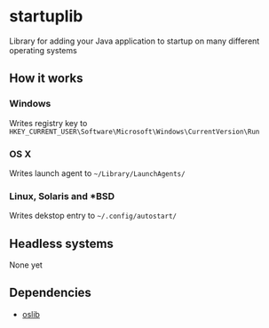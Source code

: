 # startuplib

Library for adding your Java application to startup on many different operating systems

## How it works

### Windows

Writes registry key to ```HKEY_CURRENT_USER\Software\Microsoft\Windows\CurrentVersion\Run```

### OS X

Writes launch agent to ```~/Library/LaunchAgents/```

### Linux, Solaris and *BSD

Writes dekstop entry to  ```~/.config/autostart/```

## Headless systems

None yet

## Dependencies

- [oslib](https://github.com/redpois0n/oslib)
